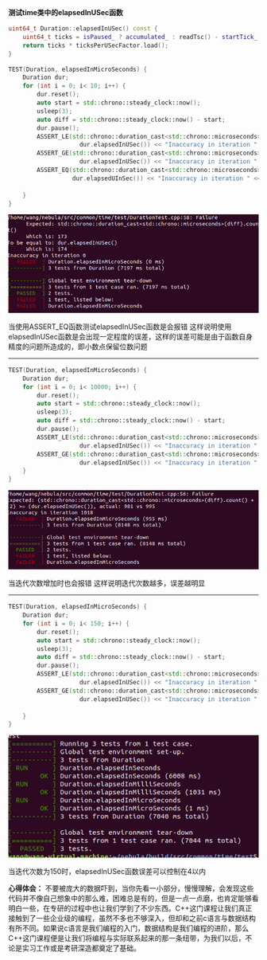 
**测试time类中的elapsedInUSec函数**
```C++
uint64_t Duration::elapsedInUSec() const {
    uint64_t ticks = isPaused_ ? accumulated_ : readTsc() - startTick_ + accumulated_;
    return ticks * ticksPerUSecFactor.load();
}
```
```C++
TEST(Duration, elapsedInMicroSeconds) {
    Duration dur;
    for (int i = 0; i< 10; i++) {
        dur.reset();
        auto start = std::chrono::steady_clock::now();
        usleep(3);
        auto diff = std::chrono::steady_clock::now() - start;
        dur.pause();
        ASSERT_LE(std::chrono::duration_cast<std::chrono::microseconds>(diff).count() - 3,
                    dur.elapsedInUSec()) << "Inaccuracy in iteration " << i;
        ASSERT_GE(std::chrono::duration_cast<std::chrono::microseconds>(diff).count() + 3,
                    dur.elapsedInUSec()) << "Inaccuracy in iteration " << i;
        ASSERT_EQ(std::chrono::duration_cast<std::chrono::microseconds>(diff).count(),
                  dur.elapsedUInSec()) << "Inaccuracy in iteration " << i;

    }
}
```

![Pfailed](https://github.com/Wang-2019/first/blob/C%2B%2Bhomework/failed.png)

当使用ASSERT_EQ函数测试elapsedInUSec函数是会报错
这样说明使用elapsedInUSec函数是会出现一定程度的误差，这样的误差可能是由于函数自身精度的问题所造成的，即小数点保留位数问题
****************************************************************************************************************************************
```C++
TEST(Duration, elapsedInMicroSeconds) {
    Duration dur;
    for (int i = 0; i< 10000; i++) {
        dur.reset();
        auto start = std::chrono::steady_clock::now();
        usleep(3);
        auto diff = std::chrono::steady_clock::now() - start;
        dur.pause();
        ASSERT_LE(std::chrono::duration_cast<std::chrono::microseconds>(diff).count() - 3,
                    dur.elapsedInUSec()) << "Inaccuracy in iteration " << i;
        ASSERT_GE(std::chrono::duration_cast<std::chrono::microseconds>(diff).count() + 3,
                    dur.elapsedInUSec()) << "Inaccuracy in iteration " << i;
    }
}
```
![Nfailed](https://github.com/Wang-2019/first/blob/C%2B%2Bhomework/Nfaild.png)

当迭代次数增加时也会报错
这样说明迭代次数越多，误差越明显
****************************************************************************************************************************************
```C++
TEST(Duration, elapsedInMicroSeconds) {
    Duration dur;
    for (int i = 0; i< 150; i++) {
        dur.reset();
        auto start = std::chrono::steady_clock::now();
        usleep(3);
        auto diff = std::chrono::steady_clock::now() - start;
        dur.pause();
        ASSERT_LE(std::chrono::duration_cast<std::chrono::microseconds>(diff).count() - 2,
                    dur.elapsedInUSec()) << "Inaccuracy in iteration " << i;
        ASSERT_GE(std::chrono::duration_cast<std::chrono::microseconds>(diff).count() + 2,
                    dur.elapsedInUSec()) << "Inaccuracy in iteration " << i;

    }
}
```
![passed](https://github.com/Wang-2019/first/blob/C%2B%2Bhomework/build.png)

当迭代次数为150时，elapsedInUSec函数误差可以控制在4以内
 
**心得体会：**
    不要被庞大的数据吓到，当你先看一小部分，慢慢理解，会发现这些代码并不像自己想象中的那么难，困难总是有的，但是一点一点磨，也肯定能够看明白一些，在专研的过程中也让我们学到了不少东西。C++这门课程让我们真正接触到了一些企业级的编程，虽然不多也不够深入，但却和之前c语言与数据结构有所不同。如果说c语言是我们编程的入门，数据结构是我们编程的进阶，那么C++这门课程便是让我们将编程与实际联系起来的那一条纽带，为我们以后，不论是实习工作或是考研深造都奠定了基础。
